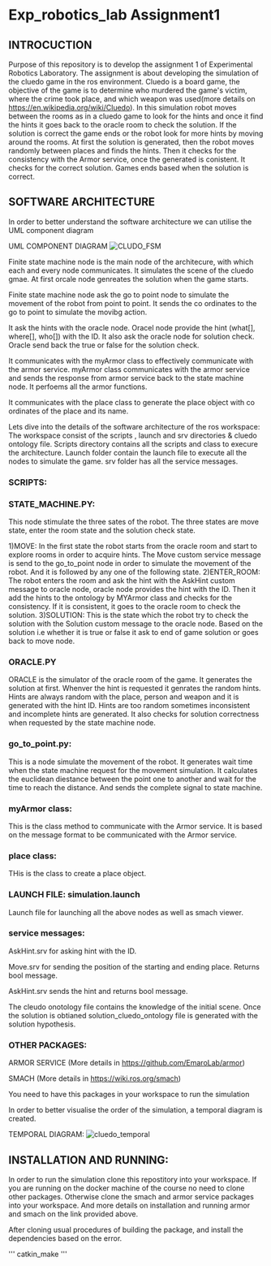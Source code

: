 # Exp_robotics_lab Assignment1
## INTROCUCTION
Purpose of this repository is to develop the assignment 1 of Experimental Robotics Laboratory. The assignment is about developing the simulation of the cluedo game in the ros environment. Cluedo is a board game, the objective of the game is to determine who murdered the game's victim, where the crime took place, and which weapon was used(more details on https://en.wikipedia.org/wiki/Cluedo). In this simulation robot moves between the rooms as in a cluedo game to look for the hints and once it find the hints it goes back to the oracle room to check the solution. If the solution is correct the game ends or the robot look for more hints by moving around the rooms. At first the solution is generated, then the robot moves randomly between places and finds the hints. Then it checks for the consistency with the Armor service, once the generated is conistent. It checks for the correct solution. Games ends based when the solution is correct.

## SOFTWARE ARCHITECTURE
In order to better understand the software architecture we can utilise the UML component diagram

UML COMPONENT DIAGRAM
![CLUDO_FSM](https://user-images.githubusercontent.com/82164428/219979474-29c5449c-e85b-4ddb-817e-4d44d3e8b080.jpg)

Finite state machine node is the main node of the architecure, with which each and every node communicates. It simulates the scene of the cluedo gmae. At first orcale node genreates the solution when the game starts. 

Finite state machine node ask the go to point node to simulate the movement of the robot from point to point. It sends the co ordinates to the go to point to simulate the movibg action.

It ask the hints with the oracle node. Oracel node provide the hint (what[], where[], who[]) with the ID. It also ask the oracle node for solution check. Oracle send back the true or false for the solution check.

It communicates with the myArmor class to effectively communicate with the armor service. myArmor class communicates with the armor service and sends the response from armor service back to the state machine node. It perfoems all the armor functions. 

It communicates with the place class to generate the place object with co ordinates of the place and its name. 

Lets dive into the details of the software architecture of the ros workspace:
The workspace consist of the scripts , launch and srv directories & cluedo ontology file. Scripts directory contains all the scripts and class to execure the architecture. Launch folder contain the launch file to execute all the nodes to simulate the game. srv folder has all the service messages. 

### SCRIPTS:

### STATE_MACHINE.PY: 
This node stimulate the three sates of the robot. The three states are move state, enter the room state and the solution check state. 
  
 1)MOVE: In the first state the robot starts from the oracle room and start to explore rooms in order to acquire hints. The Move custom service message is send to the go_to_point node in order to simulate the movement of the robot. And it is followed by any one of the following state.
 2)ENTER_ROOM: The robot enters the room and ask the hint with the AskHint custom message to oracle node, oracle node provides the hint with the ID. Then it add the hints to the ontology by MYArmor class and checks for the consistency. If it is consistent, it goes to the oracle room to check the solution.
 3)SOLUTION: This is the state which the robot try to check the solution with the Solution custom message to the oracle node. Based on the solution i.e whether it is true or false it ask to end of game solution or goes back to move node.
 
 ### ORACLE.PY
 ORACLE is the simulator of the oracle room of the game. It generates the solution at first. Whenver the hint is requested it genrates the random hints. Hints are always random with the place, person and weapon and it is generated with the hint ID. Hints are too random sometimes inconsistent and incomplete hints are generated. It also checks for solution correctness when requested by the state machine node.
 
 ### go_to_point.py:
 This is a node simulate the movement of the robot. It generates wait time when the state machine request for the movement simulation. It calculates the euclidean diestance between the point one to another and wait for the time to reach the distance. And sends the complete signal to state machine.
 
 ### myArmor class:
 This is the class method to communicate with the Armor service. It is based on the message format to be communicated with the Armor service.
 
 ### place class:
 THis is the class to create a place object.
 
 ### LAUNCH FILE: simulation.launch
 Launch file for launching all the above nodes as well as smach viewer.
 
 ### service messages:
 AskHint.srv for asking hint with the ID.
 
 Move.srv for sending the position of the starting and ending place. Returns bool message.
 
 AskHint.srv sends the hint and returns bool message.
 
 The cleudo onotology file contains the knowledge of the initial scene. Once the solution is obtianed solution_cluedo_ontology file is generated with the solution hypothesis. 
 
 ### OTHER PACKAGES:
 ARMOR SERVICE (More details in https://github.com/EmaroLab/armor)
 
 SMACH (More details in https://wiki.ros.org/smach)
 
 You need to have this packages in your workspace to run the simulation
 
 In order to better visualise the order of the simulation, a temporal diagram is created.
 
 TEMPORAL DIAGRAM:
 ![cluedo_temporal](https://user-images.githubusercontent.com/82164428/219983056-8846a53e-a141-4303-9bd0-0469e2532b10.jpg)
 
 ## INSTALLATION AND RUNNING:
 
 In order to run the simulation clone this repostitory into your workspace. If you are running on the docker machine of the course no need to clone other packages. Otherwise clone the smach and armor service packages into your workspace. And more details on installation and running armor and smach on the link provided above.

After cloning usual procedures of building the package, and install the dependencies based on the error.

'''
catkin_make
'''

            

